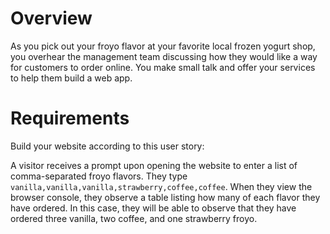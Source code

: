 # Overview
As you pick out your froyo flavor at your favorite local frozen yogurt shop, you overhear the management team discussing how they would like a way for customers to order online. You make small talk and offer your services to help them build a web app. 

# Requirements
Build your website according to this user story:

A visitor receives a prompt upon opening the website to enter a list of comma-separated froyo flavors. They type `vanilla,vanilla,vanilla,strawberry,coffee,coffee`. When they view the browser console, they observe a table listing how many of each flavor they have ordered. In this case, they will be able to observe that they have ordered three vanilla, two coffee, and one strawberry froyo.

